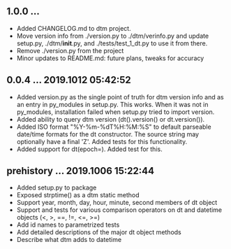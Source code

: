 ## 1.0.0 ...

 * Added CHANGELOG.md to dtm project.
 * Move version info from ./version.py to ./dtm/verinfo.py and update
   setup.py, ./dtm/__init__.py, and ./tests/test_1_dt.py to use it from
   there.
 * Remove ./version.py from the project
 * Minor updates to README.md: future plans, tweaks for accuracy

## 0.0.4 ... 2019.1012 05:42:52

 * Added version.py as the single point of truth for dtm version info and
   as an entry in py_modules in setup.py. This works. When it was not in
   py_modules, installation failed when setup.py tried to import version.
 * Added ability to query dtm version (dt().version() or dt.version()).
 * Added ISO format "%Y-%m-%dT%H:%M:%S" to default parseable date/time
   formats for the dt constructor. The source string may optionally have a
   final 'Z'. Added tests for this functionality.
 * Added support for dt(epoch=<number>). Added test for this.

## prehistory ... 2019.1006 15:22:44

 * Added setup.py to package
 * Exposed strptime() as a dtm static method
 * Support year, month, day, hour, minute, second members of dt object
 * Support and tests for various comparison operators on dt and datetime
   objects (<, >, ==, !=, <=, >=)
 * Add id names to parametrized tests
 * Add detailed descriptions of the major dt object methods
 * Describe what dtm adds to datetime

